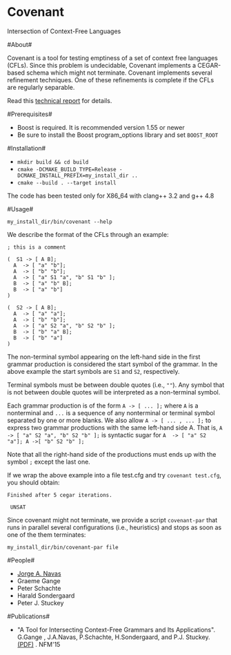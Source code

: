 # Covenant #

Intersection of Context-Free Languages

#About#

Covenant is a tool for testing emptiness of a set of context free
languages (CFLs). Since this problem is undecidable, Covenant
implements a CEGAR-based schema which might not terminate. Covenant
implements several refinement techniques. One of these refinements is
complete if the CFLs are regularly separable.

Read this [technical report](http://arxiv.org/abs/1411.5131) for details.

#Prerequisites#

- Boost is required. It is recommended version 1.55 or newer
- Be sure to install the Boost program_options library and set `BOOST_ROOT`

#Installation#

- `mkdir build && cd build`
- `cmake -DCMAKE_BUILD_TYPE=Release -DCMAKE_INSTALL_PREFIX=my_install_dir ..`
- `cmake --build . --target install`

The code has been tested only for X86_64 with clang++ 3.2 and g++ 4.8

#Usage#

`my_install_dir/bin/covenant --help` 

We describe the format of the CFLs through an example:

    ; this is a comment

    (  S1 -> [ A B]; 
      A  -> [ "a" "b"]; 
      A  -> [ "b" "b"]; 
      A  -> [ "a" S1 "a", "b" S1 "b" ]; 
      B  -> [ "a" "b" B]; 
      B  -> [ "a" "b"]  
    )
    
    (  S2 -> [ A B]; 
      A  -> [ "a" "a"]; 
      A  -> [ "b" "b"]; 
      A  -> [ "a" S2 "a", "b" S2 "b" ]; 
      B  -> [ "b" "a" B];
      B  -> [ "b" "a"]  
    )  

The non-terminal symbol appearing on the left-hand side in the first
grammar production is considered the start symbol of the grammar. In
the above example the start symbols are `S1` and `S2`, respectively.

Terminal symbols must be between double quotes (i.e.,
`""`). Any symbol that is not between double quotes will be
interpreted as a non-terminal symbol.

Each grammar production is of the form `A -> [ ... ];` where `A` is a nonterminal 
and `...` is a sequence of any nonterminal or terminal symbol separated by one or 
more blanks. We also allow `A -> [ ... , ... ];` to express two grammar
productions with the same left-hand side A. That is,  `A  -> [ "a" S2 "a", "b" S2 "b" ];` 
is syntactic sugar for `A  -> [ "a" S2 "a"]; A ->[ "b" S2 "b" ];`
 
Note that all the right-hand side of the productions must ends up with the symbol `;`
except the last one.

If we wrap the above example into a file test.cfg and try
`covenant test.cfg`, you should obtain:

`Finished after 5 cegar iterations.`   

` UNSAT`

Since covenant might not terminate, we provide a script `covenant-par`
that runs in parallel several configurations (i.e., heuristics) and
stops as soon as one of the them terminates:

`my_install_dir/bin/covenant-par file`

#People#

* [Jorge A. Navas](http://ti.arc.nasa.gov/profile/jorge/)
* Graeme Gange
* Peter Schachte
* Harald Sondergaard
* Peter J. Stuckey

#Publications#

- "A Tool for Intersecting Context-Free Grammars and Its Applications". G.Gange , J.A.Navas, P.Schachte, H.Sondergaard, and P.J. Stuckey. [(PDF)](http://www.clip.dia.fi.upm.es/~jorge/docs/cfg_nfm15.pdf) . NFM'15
